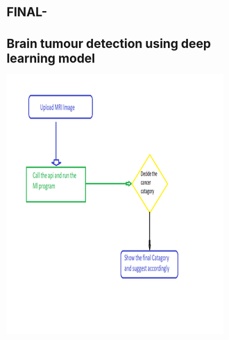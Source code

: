 ﻿# FINAL-
 <h1>Brain tumour detection using deep learning model</h1>
 <img src="DYAGNO.png" alt="Girl in a jacket" width="500" height="600">

